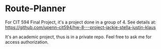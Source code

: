 # Route-Planner
For CIT 594 Final Project, it's a project done in a group of 4. See details at:
https://github.com/upenn-cit594/hw-8---project-jackie-stella-justin-klaus

It's an academic project, thus is in a private repo. Feel free to ask me for access authorization.
